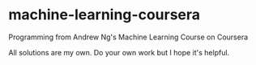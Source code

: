 # machine-learning-coursera
Programming from Andrew Ng's Machine Learning Course on Coursera

All solutions are my own. Do your own work but I hope it's helpful.
